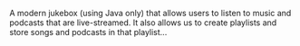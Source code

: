 A modern jukebox (using Java only) that allows users to listen to music and podcasts that are live-streamed. It also allows us to create playlists and store songs and podcasts in that playlist...
